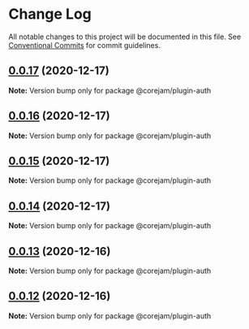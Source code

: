 # Change Log

All notable changes to this project will be documented in this file.
See [Conventional Commits](https://conventionalcommits.org) for commit guidelines.

## [0.0.17](https://github.com/Corejam/Corejam/compare/@corejam/plugin-auth@0.0.16...@corejam/plugin-auth@0.0.17) (2020-12-17)

**Note:** Version bump only for package @corejam/plugin-auth





## [0.0.16](https://github.com/Corejam/Corejam/compare/@corejam/plugin-auth@0.0.15...@corejam/plugin-auth@0.0.16) (2020-12-17)

**Note:** Version bump only for package @corejam/plugin-auth





## [0.0.15](https://github.com/Corejam/Corejam/compare/@corejam/plugin-auth@0.0.14...@corejam/plugin-auth@0.0.15) (2020-12-17)

**Note:** Version bump only for package @corejam/plugin-auth





## [0.0.14](https://github.com/Corejam/Corejam/compare/@corejam/plugin-auth@0.0.11...@corejam/plugin-auth@0.0.14) (2020-12-17)

**Note:** Version bump only for package @corejam/plugin-auth





## [0.0.13](https://github.com/Corejam/Corejam/compare/@corejam/plugin-auth@0.0.11...@corejam/plugin-auth@0.0.13) (2020-12-16)

**Note:** Version bump only for package @corejam/plugin-auth





## [0.0.12](https://github.com/Corejam/Corejam/compare/@corejam/plugin-auth@0.0.11...@corejam/plugin-auth@0.0.12) (2020-12-16)

**Note:** Version bump only for package @corejam/plugin-auth

